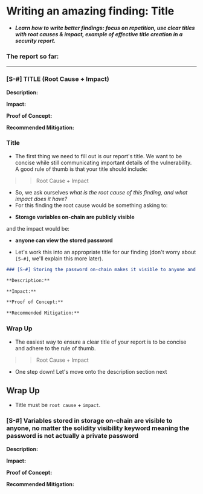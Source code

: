 # Writing an amazing finding: Title
- ***Learn how to write better findings: focus on repetition, use clear titles with root causes & impact, example of effective title creation in a security report.***

### The report so far:

***

### \[S-#] TITLE (Root Cause + Impact)

**Description:**

**Impact:**

**Proof of Concept:**

**Recommended Mitigation:**

### Title
- The first thing we need to fill out is our report's title. We want to be concise while still communicating important details of the vulnerability. A good rule of thumb is that your title should include:

>> Root Cause + Impact

- So, we ask ourselves _what is the root cause of this finding, and what impact does it have?_
- For this finding the root cause would be something asking to:

* **Storage variables on-chain are publicly visible**

and the impact would be:

* **anyone can view the stored password**

- Let's work this into an appropriate title for our finding (don't worry about `[S-#]`, we'll explain this more later).

```md
### [S-#] Storing the password on-chain makes it visible to anyone and no longer private

**Description:**

**Impact:**

**Proof of Concept:**

**Recommended Mitigation:**
```

### Wrap Up
- The easiest way to ensure a clear title of your report is to be concise and adhere to the rule of thumb.

>> Root Cause + Impact

- One step down! Let's move onto the description section next

## Wrap Up
- Title must be `root cause` + `impact`.

### [S-#] Variables stored in storage on-chain are visible to anyone, no matter the solidity visibility keyword meaning the password is not actually a private password

**Description:** 

**Impact:** 

**Proof of Concept:**

**Recommended Mitigation:** 
